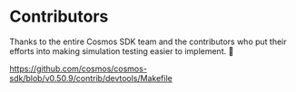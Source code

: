 # Contributors

Thanks to the entire Cosmos SDK team and the contributors who put their efforts into making simulation testing
easier to implement. 🤗

<https://github.com/cosmos/cosmos-sdk/blob/v0.50.9/contrib/devtools/Makefile>
